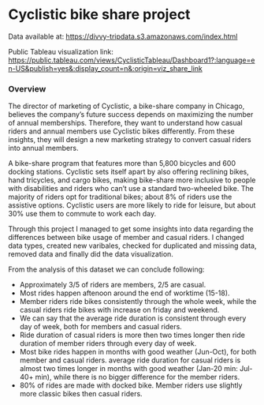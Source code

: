 # Cyclistic bike share project

Data available at:
https://divvy-tripdata.s3.amazonaws.com/index.html

Public Tableau visualization link:
https://public.tableau.com/views/CyclisticTableau/Dashboard1?:language=en-US&publish=yes&:display_count=n&:origin=viz_share_link


### Overview

The director of marketing of Cyclistic, a bike-share company in Chicago, believes the company’s future success depends on maximizing the number of annual memberships. Therefore, they want to understand how casual riders and annual members use Cyclistic bikes differently. From these insights, they will design a new marketing strategy to convert casual riders into annual members.

A bike-share program that features more than 5,800 bicycles and 600 docking stations. Cyclistic sets itself apart by also offering reclining bikes, hand tricycles, and cargo bikes, making bike-share more inclusive to people with disabilities and riders who can’t use a standard two-wheeled bike. The majority of riders opt for traditional bikes; about 8% of riders use the assistive options. Cyclistic users are more likely to ride for leisure, but about 30% use them to commute to work each day.

Through this project I managed to get some insights into data regarding the differences between bike usage of member and casual riders. I changed data types, created new varibales, checked for duplicated and missing data, removed data and finally did the data visualization.

From the analysis of this dataset we can conclude following:

 - Approximately 3/5 of riders are members, 2/5 are casual.
 - Most rides happen aftenoon around the end of worktime (15-18).
 - Member riders ride bikes consistently through the whole week, while the casual riders ride bikes with increase on friday and weekend.
 - We can say that the average ride duration is consistent through every day of week, both for members and casual riders.
 - Ride duration of casual riders is more then two times longer then ride duration of member riders through every day of week.
 - Most bike rides happen in months with good weather (Jun-Oct), for both member and casual riders.
average ride duration for casual riders is almost two times longer in months with good weather (Jan-20 min: Jul-40+ min), while there is no bigger difference for the member riders.
 - 80% of rides are made with docked bike. Member riders use slightly more classic bikes then casual riders.


